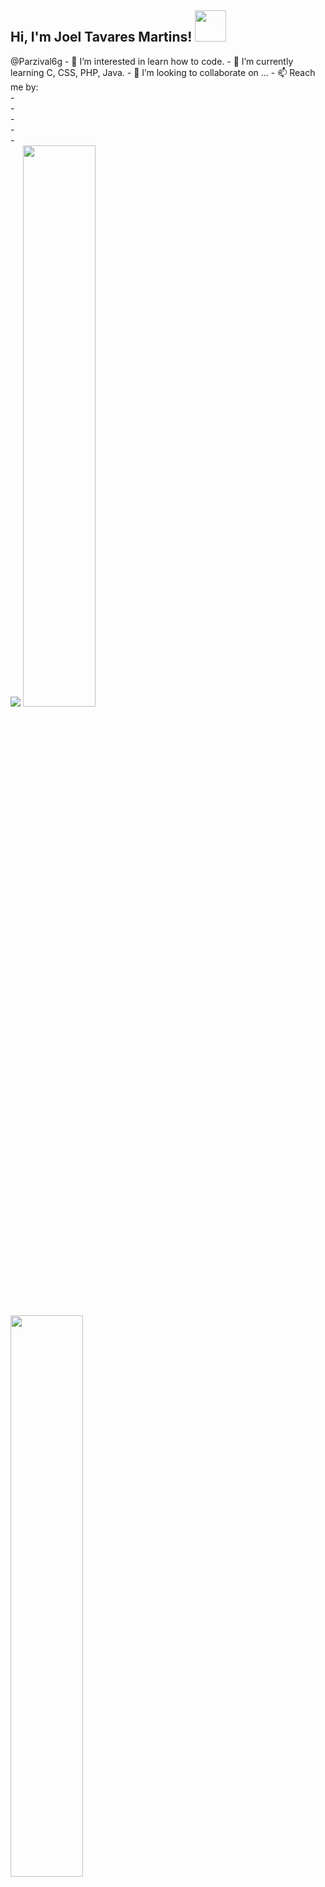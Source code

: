 <style>
	.img{
	width:10px;
	}
</style>
<h2> Hi, I'm Joel Tavares Martins! <img src="https://media1.giphy.com/media/fXnKP8CfISrfaILSBJ/giphy.gif" width="50"></h2>
@Parzival6g
- 👀 I’m interested in learn how to code.
- 🌱 I’m currently learning C, CSS, PHP, Java.
- 💞️ I’m looking to collaborate on ...
- 📫 Reach me by:<br>
	      -<a href="https://www.instagram.com/joeltm05/"><img class="img" src="https://cdn4.iconfinder.com/data/icons/picons-social/57/38-instagram-2-256.png"></a><br>
	      -<a href="https://www.facebook.com/joel.martins.948011"><img class="img" src="https://cdn3.iconfinder.com/data/icons/social-media-black-white-2/512/BW_Facebook_glyph_svg-256.png"></a><br>
	      -<a href="https://twitter.com/JoelTM11"><img class="img" src="https://cdn4.iconfinder.com/data/icons/miu-black-social-2/60/twitter-256.png"></a><br>
	      -<a href="https://www.linkedin.com/in/joel-martins-843bbb14a/"><img class="img" src="https://cdn2.iconfinder.com/data/icons/social-media-solid-2/32/Linkedln-256.png"></a><br>
	      -<a href="mailto:joeltavaresmartins10@gmail.com"><img class="img" src="https://cdn0.iconfinder.com/data/icons/picons-social/57/67-gmail-256.png"></a><br>
	 <img src="https://img.shields.io/twitter/follow/JoelTM11?label=Twitter&logo=twitter&style=for-the-badge&color=blue" href="https://twitter.com/JoelTM11" />
	 <img width="48%" src="https://github-readme-stats.vercel.app/api?username=Parzival6g&show_icons=true&theme=tokyonight" />
  	<img width="48%" src="https://github-readme-streak-stats.herokuapp.com/?user=Parzival6g&theme=tokyonight" />  
<center>💪One day or Day 1. U decide💪</center>

<!---
Parzival6g/Parzival6g is a ✨ special ✨ repository because its `README.md` (this file) appears on your GitHub profile.
You can click the Preview link to take a look at your changes.
--->
